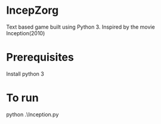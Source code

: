 # IncepZorg
Text based game built using Python 3. Inspired by the movie Inception(2010)

# Prerequisites
Install python 3

# To run
python .\Inception.py
